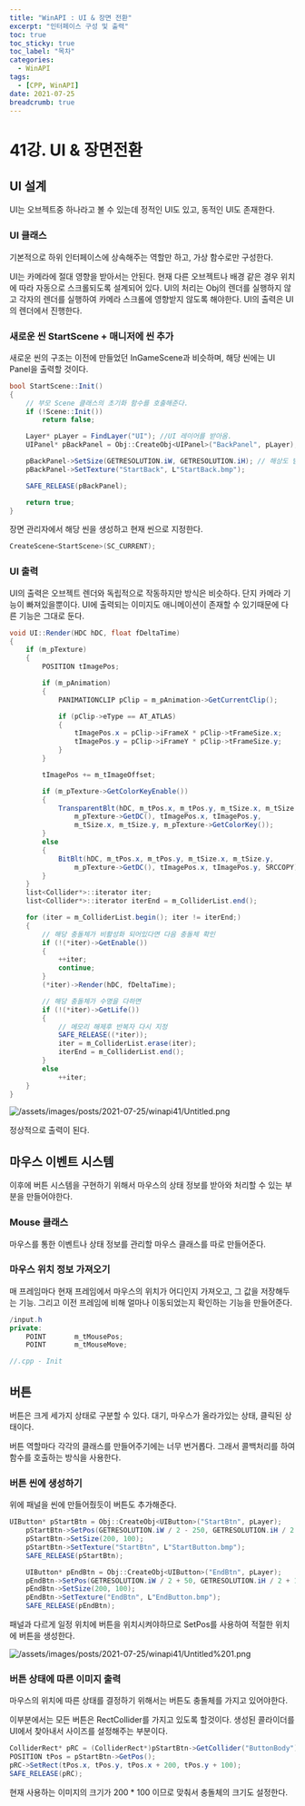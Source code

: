 ```yaml
---
title: "WinAPI : UI & 장면 전환"
excerpt: "인터페이스 구성 및 출력"
toc: true
toc_sticky: true
toc_label: "목차"
categories:
  - WinAPI
tags:
  - [CPP, WinAPI]
date: 2021-07-25
breadcrumb: true
---
```


# 41강. UI & 장면전환

## UI 설계

UI는 오브젝트중 하나라고 볼 수 있는데 정적인 UI도 있고, 동적인 UI도 존재한다. 

### UI 클래스

기본적으로 하위 인터페이스에 상속해주는 역할만 하고, 가상 함수로만 구성한다.

UI는 카메라에 절대 영향을 받아서는 안된다. 현재 다른 오브젝트나 배경 같은 경우 위치에 따라 자동으로 스크롤되도록 설계되어 있다. UI의 처리는 Obj의 렌더를 실행하지 않고 각자의 렌더를 실행하여 카메라 스크롤에 영향받지 않도록 해야한다. UI의 출력은 UI의 렌더에서 진행한다.

### 새로운 씬 StartScene + 매니저에 씬 추가

새로운 씬의 구조는 이전에 만들었던 InGameScene과 비슷하며, 해당 씬에는 UI Panel을 출력할 것이다.

```csharp
bool StartScene::Init()
{
	// 부모 Scene 클래스의 초기화 함수를 호출해준다.
	if (!Scene::Init())
		return false;

	Layer* pLayer = FindLayer("UI"); //UI 레이어를 받아옴.
	UIPanel* pBackPanel = Obj::CreateObj<UIPanel>("BackPanel", pLayer);

	pBackPanel->SetSize(GETRESOLUTION.iW, GETRESOLUTION.iH); // 해상도 받아옴
	pBackPanel->SetTexture("StartBack", L"StartBack.bmp");

	SAFE_RELEASE(pBackPanel);

	return true;
}
```

장면 관리자에서 해당 씬을 생성하고 현재 씬으로 지정한다.

```csharp
CreateScene<StartScene>(SC_CURRENT);
```

### UI 출력

UI의 출력은 오브젝트 렌더와 독립적으로 작동하지만 방식은 비슷하다. 단지 카메라 기능이 빠져있을뿐이다. UI에 출력되는 이미지도 애니메이션이 존재할 수 있기때문에 다른 기능은 그대로 둔다.

```csharp
void UI::Render(HDC hDC, float fDeltaTime)
{
	if (m_pTexture)
	{
		POSITION tImagePos;

		if (m_pAnimation)
		{
			PANIMATIONCLIP pClip = m_pAnimation->GetCurrentClip();

			if (pClip->eType == AT_ATLAS)
			{
				tImagePos.x = pClip->iFrameX * pClip->tFrameSize.x;
				tImagePos.y = pClip->iFrameY * pClip->tFrameSize.y;
			}
		}

		tImagePos += m_tImageOffset;

		if (m_pTexture->GetColorKeyEnable())
		{
			TransparentBlt(hDC, m_tPos.x, m_tPos.y, m_tSize.x, m_tSize.y,
				m_pTexture->GetDC(), tImagePos.x, tImagePos.y,
				m_tSize.x, m_tSize.y, m_pTexture->GetColorKey());
		}
		else
		{
			BitBlt(hDC, m_tPos.x, m_tPos.y, m_tSize.x, m_tSize.y,
				m_pTexture->GetDC(), tImagePos.x, tImagePos.y, SRCCOPY);
		}
	}
	list<Collider*>::iterator iter;
	list<Collider*>::iterator iterEnd = m_ColliderList.end();

	for (iter = m_ColliderList.begin(); iter != iterEnd;)
	{
		// 해당 충돌체가 비활성화 되어있다면 다음 충돌체 확인
		if (!(*iter)->GetEnable())
		{
			++iter;
			continue;
		}
		(*iter)->Render(hDC, fDeltaTime);

		// 해당 충돌체가 수명을 다하면
		if (!(*iter)->GetLife())
		{
			// 메모리 해제후 반복자 다시 지정
			SAFE_RELEASE((*iter));
			iter = m_ColliderList.erase(iter);
			iterEnd = m_ColliderList.end();
		}
		else
			++iter;
	}
}
```

![/assets/images/posts/2021-07-25/winapi41/Untitled.png](/assets/images/posts/2021-07-25/winapi41/Untitled.png)

정상적으로 출력이 된다.

## 마우스 이벤트 시스템

이후에 버튼 시스템을 구현하기 위해서 마우스의 상태 정보를 받아와 처리할 수 있는 부분을 만들어야한다.

### Mouse 클래스

마우스를 통한 이벤트나 상태 정보를 관리할 마우스 클래스를 따로 만들어준다.

### 마우스 위치 정보 가져오기

매 프레임마다 현재 프레임에서 마우스의 위치가 어디인지 가져오고, 그 값을 저장해두는 기능. 그리고 이전 프레임에 비해 얼마나 이동되었는지 확인하는 기능을 만들어준다.

```csharp
/input.h
private:
	POINT		m_tMousePos;
	POINT		m_tMouseMove;

//.cpp - Init

```

## 버튼

버튼은 크게 세가지 상태로 구분할 수 있다. 대기, 마우스가 올라가있는 상태, 클릭된 상태이다. 

버튼 역할마다 각각의 클래스를 만들어주기에는 너무 번거롭다. 그래서 콜백처리를 하여 함수를 호출하는 방식을 사용한다.

### 버튼 씬에 생성하기

위에 패널을 씬에 만들어줬듯이 버튼도 추가해준다.

```csharp
UIButton* pStartBtn = Obj::CreateObj<UIButton>("StartBtn", pLayer);
	pStartBtn->SetPos(GETRESOLUTION.iW / 2 - 250, GETRESOLUTION.iH / 2 + 150);
	pStartBtn->SetSize(200, 100);
	pStartBtn->SetTexture("StartBtn", L"StartButton.bmp");
	SAFE_RELEASE(pStartBtn);

	UIButton* pEndBtn = Obj::CreateObj<UIButton>("EndBtn", pLayer);
	pEndBtn->SetPos(GETRESOLUTION.iW / 2 + 50, GETRESOLUTION.iH / 2 + 150);
	pEndBtn->SetSize(200, 100);
	pEndBtn->SetTexture("EndBtn", L"EndButton.bmp");
	SAFE_RELEASE(pEndBtn);
```

패널과 다르게 일정 위치에 버튼을 위치시켜야하므로 SetPos를 사용하여 적절한 위치에 버튼을 생성한다.

![/assets/images/posts/2021-07-25/winapi41/Untitled%201.png](/assets/images/posts/2021-07-25/winapi41/Untitled%201.png)

### 버튼 상태에 따른 이미지 출력

마우스의 위치에 따른 상태를 결정하기 위해서는 버튼도 충돌체를 가지고 있어야한다.

이부분에서는 모든 버튼은 RectCollider를 가지고 있도록 할것이다. 생성된 콜라이더를 UI에서 찾아내서 사이즈를 설정해주는 부분이다.

```csharp
ColliderRect* pRC = (ColliderRect*)pStartBtn->GetCollider("ButtonBody");
POSITION tPos = pStartBtn->GetPos();
pRC->SetRect(tPos.x, tPos.y, tPos.x + 200, tPos.y + 100);
SAFE_RELEASE(pRC);
```

현재 사용하는 이미지의 크기가 200 * 100 이므로 맞춰서 충돌체의 크기도 설정한다.